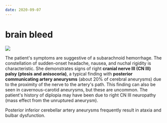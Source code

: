```yaml
---
date: 2020-09-07
---
```


# brain bleed

<!-- PCA aneurysm sx -->

![](https://photos.thisispiggy.com/file/wikiFiles/image-20191224102119949.png)

The patient's symptoms are suggestive of a subarachnoid hemorrhage. The  constellation of sudden-onset headache, nausea, and nuchal rigidity is  characteristic. She demonstrates signs of right **cranial nerve III (CN III) palsy (ptosis and anisocoria)**, a typical finding with **posterior communicating artery aneurysms** (about 20% of cerebral aneurysms) due to the proximity of the nerve to  the artery's path. This finding can also be seen in cavernous-carotid  aneurysms, but these are uncommon. The patient's history of diplopia  may have been due to right CN III neuropathy (mass effect from the  unruptured aneurysm).

Posterior inferior cerebellar artery aneurysms frequently result in ataxia and bulbar dysfunction.
